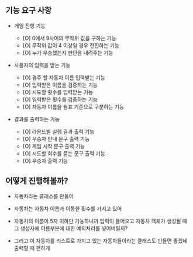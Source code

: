 ## 기능 요구 사항

- 게임 진행 기능
    - [O] 0에서 9사이의 무작위 값을 구하는 기능
    - [O] 무작위 값이 4 이상일 경우 전진하는 기능
    - [O] 누가 우승했는지 판단을 내려주는 기능

- 사용자의 입력을 받는 기능
    - [O] 경주 할 자동차 이름 입력받는 기능
    - [O] 입력받은 이름을 검증하는 기능
    - [O] 시도할 횟수를 입력받는 기능
    - [O] 입력받은 횟수를 검증하는 기능
    - [O] 자동차 이름을 쉼표 기준으로 구분하는 기능

- 결과를 출력하는 기능
    - [O] 라운드별 실행 결과 출력 기능
    - [O] 우승자 안내 문구 출력 기능
    - [O] 게임 시작 문구 출력 기능
    - [O] 시도할 회수를 묻는 문구 출력 기능
    - [O] 우승자 출력 기능

## 어떻게 진행해볼까?

- 자동차라는 클래스를 만들어
- 자동차는 자동차 이름과 이동한 횟수를 가지고 있어
- 자동차의 이름이 5자 이하만 가능하니까 입력이 들어오고 자동차 객체가 생성될 때 그 생성자에 이름부분에 대한 예외처리를 넣어버릴까?

- 그리고 이 자동차를 리스트로 가지고 있는 자동차들이라는 클래스도 만들면 좋겠네 출력할 때 편하게
